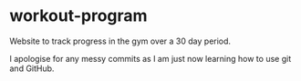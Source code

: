 
# workout-program
Website to track progress in the gym over a 30 day period.

I apologise for any messy commits as I am just now learning how to use git and GitHub.